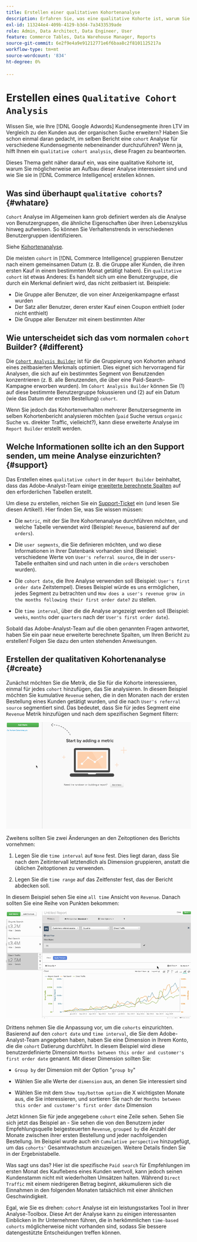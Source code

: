 ```yaml
---
title: Erstellen einer qualitativen Kohortenanalyse
description: Erfahren Sie, was eine qualitative Kohorte ist, warum Sie am Aufbau dieser Analyse interessiert sein könnten und wie Sie sie in Commerce Intelligence erstellen können.
exl-id: 113244e4-409b-4129-b3d4-7a3433539ade
role: Admin, Data Architect, Data Engineer, User
feature: Commerce Tables, Data Warehouse Manager, Reports
source-git-commit: 6e2f9e4a9e91212771e6f6baa8c2f8101125217a
workflow-type: tm+mt
source-wordcount: '834'
ht-degree: 0%

---
```


# Erstellen eines `Qualitative Cohort Analysis`

Wissen Sie, wie Ihre [!DNL Google Adwords] Kundensegmente ihren LTV im Vergleich zu den Kunden aus der organischen Suche erweitern? Haben Sie schon einmal daran gedacht, im selben Bericht eine `cohort` Analyse für verschiedene Kundensegmente nebeneinander durchzuführen? Wenn ja, hilft Ihnen ein `qualitative cohort analysis`, diese Fragen zu beantworten.

Dieses Thema geht näher darauf ein, was eine qualitative Kohorte ist, warum Sie möglicherweise am Aufbau dieser Analyse interessiert sind und wie Sie sie in [!DNL Commerce Intelligence] erstellen können.

## Was sind überhaupt `qualitative cohorts`? {#whatare}

`Cohort` Analyse im Allgemeinen kann grob definiert werden als die Analyse von Benutzergruppen, die ähnliche Eigenschaften über ihren Lebenszyklus hinweg aufweisen. So können Sie Verhaltenstrends in verschiedenen Benutzergruppen identifizieren.

Siehe [Kohortenanalyse](https://www.cohortanalysis.com/).

Die meisten `cohort` in [!DNL Commerce Intelligence] gruppieren Benutzer nach einem gemeinsamen Datum (z. B. die Gruppe aller Kunden, die ihren ersten Kauf in einem bestimmten Monat getätigt haben). Ein `qualitative cohort` ist etwas Anderes: Es handelt sich um eine Benutzergruppe, die durch ein Merkmal definiert wird, das nicht zeitbasiert ist. Beispiele:

* Die Gruppe aller Benutzer, die von einer Anzeigenkampagne erfasst wurden
* Der Satz aller Benutzer, deren erster Kauf einen Coupon enthielt (oder nicht enthielt)
* Die Gruppe aller Benutzer mit einem bestimmten Alter

## Wie unterscheidet sich das vom normalen `cohort` Builder? {#different}

Die [`Cohort Analysis Builder`](../dev-reports/cohort-rpt-bldr.md) ist für die Gruppierung von Kohorten anhand eines zeitbasierten Merkmals optimiert. Dies eignet sich hervorragend für Analysen, die sich auf ein bestimmtes Segment von Benutzenden konzentrieren (z. B. alle Benutzenden, die über eine Paid-Search-Kampagne erworben wurden). Im `Cohort Analysis Builder` können Sie (1) auf diese bestimmte Benutzergruppe fokussieren und (2) auf ein Datum (wie das Datum der ersten Bestellung) `cohort`.

Wenn Sie jedoch das Kohortenverhalten mehrerer Benutzersegmente im selben Kohortenbericht analysieren möchten (`paid` Suche versus `organic` Suche vs. direkter Traffic, vielleicht?), kann diese erweiterte Analyse im `Report Builder` erstellt werden.

## Welche Informationen sollte ich an den Support senden, um meine Analyse einzurichten? {#support}

Das Erstellen eines `qualitative cohort` in der `Report Builder` beinhaltet, dass das Adobe-Analyst-Team einige [erweiterte berechnete Spalten](../data-warehouse-mgr/creating-calculated-columns.md) auf den erforderlichen Tabellen erstellt.

Um diese zu erstellen, reichen Sie ein [Support-Ticket](https://experienceleague.adobe.com/docs/commerce-knowledge-base/kb/troubleshooting/miscellaneous/mbi-service-policies.html?lang=de) ein (und lesen Sie diesen Artikel!). Hier finden Sie, was Sie wissen müssen:

* Die `metric`, mit der Sie Ihre Kohortenanalyse durchführen möchten, und welche Tabelle verwendet wird (Beispiel: `Revenue`, basierend auf der `orders`).

* Die `user segments`, die Sie definieren möchten, und wo diese Informationen in Ihrer Datenbank vorhanden sind (Beispiel: verschiedene Werte von `User's referral source`, die in der `users`-Tabelle enthalten sind und nach unten in die `orders` verschoben wurden).

* Die `cohort date`, die Ihre Analyse verwenden soll (Beispiel: `User's first order date` Zeitstempel). Dieses Beispiel würde es uns ermöglichen, jedes Segment zu betrachten und `How does a user's revenue grow in the months following their first order date?` zu stellen.

* Die `time interval`, über die die Analyse angezeigt werden soll (Beispiel: `weeks`, `months` oder `quarters` nach der `User's first order date`).

Sobald das Adobe-Analyst-Team auf die oben genannten Fragen antwortet, haben Sie ein paar neue erweiterte berechnete Spalten, um Ihren Bericht zu erstellen! Folgen Sie dazu den unten stehenden Anweisungen.

## Erstellen der qualitativen Kohortenanalyse {#create}

Zunächst möchten Sie die Metrik, die Sie für die Kohorte interessieren, einmal für jedes `cohort` hinzufügen, das Sie analysieren. In diesem Beispiel möchten Sie kumulative `Revenue` sehen, die in den Monaten nach der ersten Bestellung eines Kunden getätigt wurden, und die nach `User's referral source` segmentiert sind. Das bedeutet, dass Sie für jedes Segment eine `Revenue` Metrik hinzufügen und nach dem spezifischen Segment filtern:

![](../../assets/qualcohort1.gif)

Zweitens sollten Sie zwei Änderungen an den Zeitoptionen des Berichts vornehmen:

1. Legen Sie die `time interval` auf `None` fest. Dies liegt daran, dass Sie nach dem Zeitintervall letztendlich als Dimension gruppieren, anstatt die üblichen Zeitoptionen zu verwenden.

1. Legen Sie die `time range` auf das Zeitfenster fest, das der Bericht abdecken soll.

In diesem Beispiel sehen Sie eine `all time` Ansicht von `Revenue`. Danach sollten Sie eine Reihe von Punkten bekommen:

![](../../assets/qualcohort2.gif)

Drittens nehmen Sie die Anpassung vor, um die `cohorts` einzurichten. Basierend auf den `cohort date` und `time interval`, die Sie dem Adobe-Analyst-Team angegeben haben, haben Sie eine Dimension in Ihrem Konto, die die `cohort` Datierung durchführt. In diesem Beispiel wird diese benutzerdefinierte Dimension `Months between this order and customer's first order date` genannt. Mit dieser Dimension sollten Sie:

* `Group by` der Dimension mit der Option &quot;`group by`&quot;

* Wählen Sie alle Werte der `dimension` aus, an denen Sie interessiert sind

* Wählen Sie mit dem `Show top/bottom option` die X wichtigsten Monate aus, die Sie interessieren, und sortieren Sie nach der `Months between this order and customer's first order date` Dimension

Jetzt können Sie für jede angegebene `cohort` eine Zeile sehen. Sehen Sie sich jetzt das Beispiel an - Sie sehen die von den Benutzern jeder Empfehlungsquelle beigesteuerten `Revenue`, `grouped by` die Anzahl der Monate zwischen ihrer ersten Bestellung und jeder nachfolgenden Bestellung. Im Beispiel wurde auch ein `Cumulative perspective` hinzugefügt, um das `cohorts'` Gesamtwachstum anzuzeigen. Weitere Details finden Sie in der Ergebnistabelle.

Was sagt uns das? Hier ist die spezifische `Paid search` für Empfehlungen im ersten Monat des Kauflebens eines Kunden wertvoll, kann jedoch seinen Kundenstamm nicht mit wiederholten Umsätzen halten. Während `Direct Traffic` mit einem niedrigeren Betrag beginnt, akkumulieren sich die Einnahmen in den folgenden Monaten tatsächlich mit einer ähnlichen Geschwindigkeit.

Egal, wie Sie es drehen: `cohort` Analyse ist ein leistungsstarkes Tool in Ihrer Analyse-Toolbox. Diese Art der Analyse kann zu einigen interessanten Einblicken in Ihr Unternehmen führen, die in herkömmlichen `time-based cohorts` möglicherweise nicht vorhanden sind, sodass Sie bessere datengestützte Entscheidungen treffen können.
